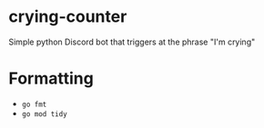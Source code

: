 # crying-counter
Simple python Discord bot that triggers at the phrase "I'm crying"

# Formatting
- `go fmt`
- `go mod tidy`